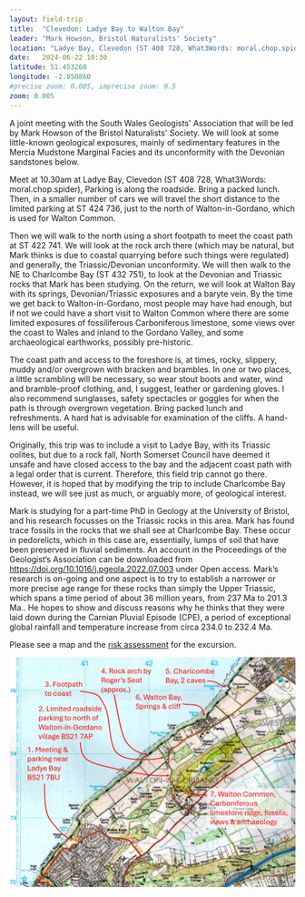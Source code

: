 ```yaml
---
layout: field-trip
title:  "Clevedon: Ladye Bay to Walton Bay"
leader: "Mark Howson, Bristol Naturalists' Society"
location: "Ladye Bay, Clevedon (ST 408 728, What3Words: moral.chop.spider)"
date:   2024-06-22 10:30
latitude: 51.453260
longitude: -2.850860
#precise zoom: 0.005, imprecise zoom: 0.5
zoom: 0.005
---
```


A joint meeting with the South Wales Geologists' Association that will be led by Mark Howson of the Bristol Naturalists' Society. We will look at some little-known geological exposures, mainly of sedimentary features in the Mercia Mudstone Marginal Facies and its unconformity with the Devonian sandstones below.

Meet at 10.30am at Ladye Bay, Clevedon (ST 408 728, What3Words: moral.chop.spider), Parking is along the roadside. Bring a packed lunch. Then, in a smaller number of cars we will travel the short distance to the limited parking at ST 424 736, just to the north of Walton-in-Gordano, which is used for Walton Common.

Then we will walk to the north using a short footpath to meet the coast path at ST 422 741. We will look at the rock arch there (which may be natural, but Mark thinks is due to coastal quarrying before such things were regulated) and generally, the Triassic/Devonian unconformity. We will then walk to the NE to Charlcombe Bay (ST 432 751), to look at the Devonian and Triassic rocks that Mark has been studying. On the return, we will look at Walton Bay with its springs, Devonian/Triassic exposures and a baryte vein. By the time we get back to Walton-in-Gordano, most people may have had enough, but if not we could have a short visit to Walton Common where there are some limited exposures of fossiliferous Carboniferous limestone, some views over the coast to Wales and inland to the Gordano Valley, and some archaeological earthworks, possibly pre-historic. 

The coast path and access to the foreshore is, at times, rocky, slippery, muddy and/or overgrown with bracken and brambles. In one or two places, a little scrambling will be necessary, so wear stout boots and water, wind and bramble-proof clothing, and, I suggest, leather or gardening gloves. I also recommend sunglasses, safety spectacles or goggles for when the path is through overgrown vegetation. Bring packed lunch and refreshments. A hard hat is advisable for examination of the cliffs. A hand-lens will be useful.

Originally, this trip was to include a visit to Ladye Bay, with its Triassic oolites, but due to a rock fall, North Somerset Council have deemed it unsafe and have closed access to the bay and the adjacent coast path with a legal order that is current. Therefore, this field trip cannot go there. However, it is hoped that by modifying the trip to include Charlcombe Bay instead, we will see just as much, or arguably more, of geological interest.

Mark is studying for a part-time PhD in Geology at the University of Bristol, and his research focusses on the Triassic rocks in this area. Mark has found trace fossils in the rocks that we shall see at Charlcombe Bay. These occur in pedorelicts, which in this case are, essentially, lumps of soil that have been preserved in fluvial sediments. An account in the Proceedings of the Geologist’s Association can be downloaded from https://doi.org/10.1016/j.pgeola.2022.07.003 under Open access. Mark’s research is on-going and one aspect is to try to establish a narrower or more precise age range for these rocks than simply the Upper Triassic, which spans a time period of about 36 million years, from 237 Ma to 201.3 Ma.. He hopes to show and discuss reasons why he thinks that they were laid down during the Carnian Pluvial Episode (CPE), a period of exceptional global rainfall and temperature increase from circa 234.0 to 232.4 Ma.

Please see a map and the <a href="/assets/swga_field_trip_20240622_risk_assessment final.docx">risk assessment</a> for the excursion.

<img src="/assets/2024-clevedon-trip-map.png">